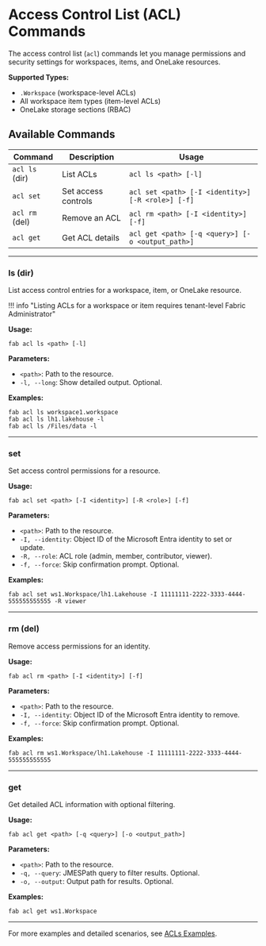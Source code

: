 # Access Control List (ACL) Commands

The access control list (`acl`) commands let you manage permissions and security settings for workspaces, items, and OneLake resources.

**Supported Types:**

- `.Workspace` (workspace-level ACLs)
- All workspace item types (item-level ACLs)
- OneLake storage sections (RBAC)

## Available Commands

| Command         | Description             | Usage                                              |
|-----------------|------------------------|----------------------------------------------------|
| `acl ls` (dir)  | List ACLs              | `acl ls <path> [-l]`                               |
| `acl set`       | Set access controls     | `acl set <path> [-I <identity>] [-R <role>] [-f]`  |
| `acl rm` (del)  | Remove an ACL          | `acl rm <path> [-I <identity>] [-f]`               |
| `acl get`       | Get ACL details        | `acl get <path> [-q <query>] [-o <output_path>]`   |

---

### ls (dir)

List access control entries for a workspace, item, or OneLake resource.

!!! info "Listing ACLs for a workspace or item requires tenant-level Fabric Administrator"

**Usage:**

```
fab acl ls <path> [-l]
```

**Parameters:**

- `<path>`: Path to the resource.
- `-l, --long`: Show detailed output. Optional.

**Examples:**

```
fab acl ls workspace1.workspace
fab acl ls lh1.lakehouse -l
fab acl ls /Files/data -l
```

---

### set

Set access control permissions for a resource.

**Usage:**

```
fab acl set <path> [-I <identity>] [-R <role>] [-f]
```

**Parameters:**

- `<path>`: Path to the resource.
- `-I, --identity`: Object ID of the Microsoft Entra identity to set or update.
- `-R, --role`: ACL role (admin, member, contributor, viewer).
- `-f, --force`: Skip confirmation prompt. Optional.

**Examples:**

```
fab acl set ws1.Workspace/lh1.Lakehouse -I 11111111-2222-3333-4444-555555555555 -R viewer
```

---

### rm (del)

Remove access permissions for an identity.

**Usage:**

```
fab acl rm <path> [-I <identity>] [-f]
```

**Parameters:**

- `<path>`: Path to the resource.
- `-I, --identity`: Object ID of the Microsoft Entra identity to remove.
- `-f, --force`: Skip confirmation prompt. Optional.

**Examples:**

```
fab acl rm ws1.Workspace/lh1.Lakehouse -I 11111111-2222-3333-4444-555555555555
```

---

### get

Get detailed ACL information with optional filtering.

**Usage:**

```
fab acl get <path> [-q <query>] [-o <output_path>]
```

**Parameters:**

- `<path>`: Path to the resource.
- `-q, --query`: JMESPath query to filter results. Optional.
- `-o, --output`: Output path for results. Optional.

**Examples:**

```
fab acl get ws1.Workspace
```

---

For more examples and detailed scenarios, see [ACLs Examples](../../examples/acl_examples.md).
